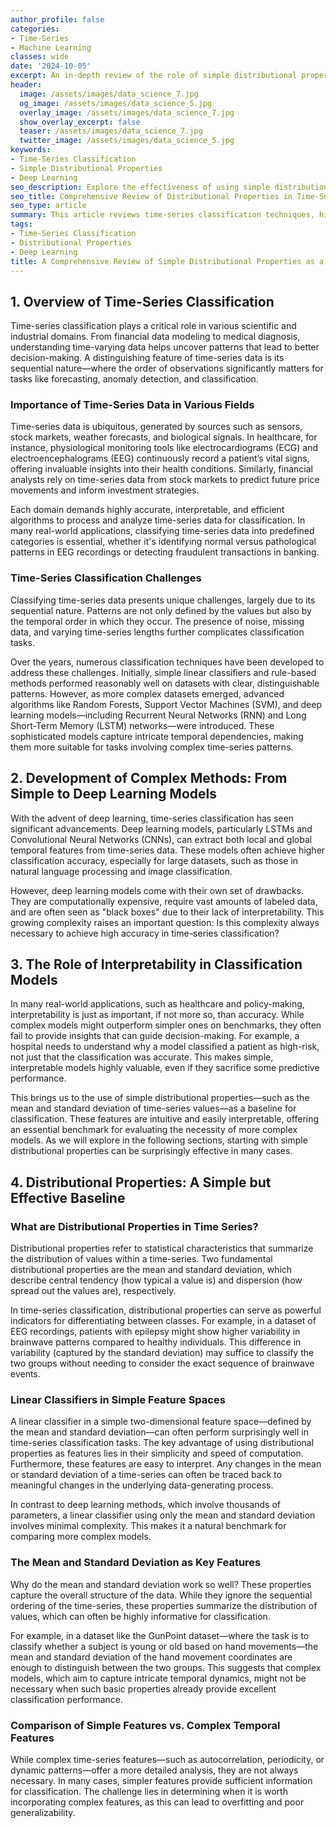 ```yaml
---
author_profile: false
categories:
- Time-Series
- Machine Learning
classes: wide
date: '2024-10-05'
excerpt: An in-depth review of the role of simple distributional properties, like mean and standard deviation, in time-series classification as a baseline approach.
header:
  image: /assets/images/data_science_7.jpg
  og_image: /assets/images/data_science_5.jpg
  overlay_image: /assets/images/data_science_7.jpg
  show_overlay_excerpt: false
  teaser: /assets/images/data_science_7.jpg
  twitter_image: /assets/images/data_science_5.jpg
keywords:
- Time-Series Classification
- Simple Distributional Properties
- Deep Learning
seo_description: Explore the effectiveness of using simple distributional properties as a baseline for time-series classification, compared to complex deep learning models.
seo_title: Comprehensive Review of Distributional Properties in Time-Series Classification
seo_type: article
summary: This article reviews time-series classification techniques, highlighting the importance of simple distributional properties such as mean and standard deviation as a baseline.
tags:
- Time-Series Classification
- Distributional Properties
- Deep Learning
title: A Comprehensive Review of Simple Distributional Properties as a Baseline for Time-Series Classification
---
```


## 1. Overview of Time-Series Classification

Time-series classification plays a critical role in various scientific and industrial domains. From financial data modeling to medical diagnosis, understanding time-varying data helps uncover patterns that lead to better decision-making. A distinguishing feature of time-series data is its sequential nature—where the order of observations significantly matters for tasks like forecasting, anomaly detection, and classification.

### Importance of Time-Series Data in Various Fields

Time-series data is ubiquitous, generated by sources such as sensors, stock markets, weather forecasts, and biological signals. In healthcare, for instance, physiological monitoring tools like electrocardiograms (ECG) and electroencephalograms (EEG) continuously record a patient’s vital signs, offering invaluable insights into their health conditions. Similarly, financial analysts rely on time-series data from stock markets to predict future price movements and inform investment strategies.

Each domain demands highly accurate, interpretable, and efficient algorithms to process and analyze time-series data for classification. In many real-world applications, classifying time-series data into predefined categories is essential, whether it's identifying normal versus pathological patterns in EEG recordings or detecting fraudulent transactions in banking.

### Time-Series Classification Challenges

Classifying time-series data presents unique challenges, largely due to its sequential nature. Patterns are not only defined by the values but also by the temporal order in which they occur. The presence of noise, missing data, and varying time-series lengths further complicates classification tasks.

Over the years, numerous classification techniques have been developed to address these challenges. Initially, simple linear classifiers and rule-based methods performed reasonably well on datasets with clear, distinguishable patterns. However, as more complex datasets emerged, advanced algorithms like Random Forests, Support Vector Machines (SVM), and deep learning models—including Recurrent Neural Networks (RNN) and Long Short-Term Memory (LSTM) networks—were introduced. These sophisticated models capture intricate temporal dependencies, making them more suitable for tasks involving complex time-series patterns.

## 2. Development of Complex Methods: From Simple to Deep Learning Models

With the advent of deep learning, time-series classification has seen significant advancements. Deep learning models, particularly LSTMs and Convolutional Neural Networks (CNNs), can extract both local and global temporal features from time-series data. These models often achieve higher classification accuracy, especially for large datasets, such as those in natural language processing and image classification.

However, deep learning models come with their own set of drawbacks. They are computationally expensive, require vast amounts of labeled data, and are often seen as "black boxes" due to their lack of interpretability. This growing complexity raises an important question: Is this complexity always necessary to achieve high accuracy in time-series classification?

## 3. The Role of Interpretability in Classification Models

In many real-world applications, such as healthcare and policy-making, interpretability is just as important, if not more so, than accuracy. While complex models might outperform simpler ones on benchmarks, they often fail to provide insights that can guide decision-making. For example, a hospital needs to understand why a model classified a patient as high-risk, not just that the classification was accurate. This makes simple, interpretable models highly valuable, even if they sacrifice some predictive performance.

This brings us to the use of simple distributional properties—such as the mean and standard deviation of time-series values—as a baseline for classification. These features are intuitive and easily interpretable, offering an essential benchmark for evaluating the necessity of more complex models. As we will explore in the following sections, starting with simple distributional properties can be surprisingly effective in many cases.

## 4. Distributional Properties: A Simple but Effective Baseline

### What are Distributional Properties in Time Series?

Distributional properties refer to statistical characteristics that summarize the distribution of values within a time-series. Two fundamental distributional properties are the mean and standard deviation, which describe central tendency (how typical a value is) and dispersion (how spread out the values are), respectively.

In time-series classification, distributional properties can serve as powerful indicators for differentiating between classes. For example, in a dataset of EEG recordings, patients with epilepsy might show higher variability in brainwave patterns compared to healthy individuals. This difference in variability (captured by the standard deviation) may suffice to classify the two groups without needing to consider the exact sequence of brainwave events.

### Linear Classifiers in Simple Feature Spaces

A linear classifier in a simple two-dimensional feature space—defined by the mean and standard deviation—can often perform surprisingly well in time-series classification tasks. The key advantage of using distributional properties as features lies in their simplicity and speed of computation. Furthermore, these features are easy to interpret. Any changes in the mean or standard deviation of a time-series can often be traced back to meaningful changes in the underlying data-generating process.

In contrast to deep learning methods, which involve thousands of parameters, a linear classifier using only the mean and standard deviation involves minimal complexity. This makes it a natural benchmark for comparing more complex models.

### The Mean and Standard Deviation as Key Features

Why do the mean and standard deviation work so well? These properties capture the overall structure of the data. While they ignore the sequential ordering of the time-series, these properties summarize the distribution of values, which can often be highly informative for classification.

For example, in a dataset like the GunPoint dataset—where the task is to classify whether a subject is young or old based on hand movements—the mean and standard deviation of the hand movement coordinates are enough to distinguish between the two groups. This suggests that complex models, which aim to capture intricate temporal dynamics, might not be necessary when such basic properties already provide excellent classification performance.

### Comparison of Simple Features vs. Complex Temporal Features

While complex time-series features—such as autocorrelation, periodicity, or dynamic patterns—offer a more detailed analysis, they are not always necessary. In many cases, simpler features provide sufficient information for classification. The challenge lies in determining when it is worth incorporating complex features, as this can lead to overfitting and poor generalizability.
